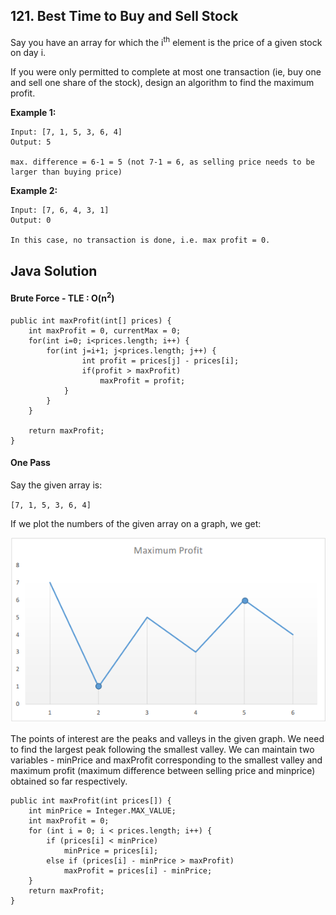 ## 121. Best Time to Buy and Sell Stock
Say you have an array for which the i<sup>th</sup> element is the price of a given stock on day i.

If you were only permitted to complete at most one transaction (ie, buy one and sell one share of the stock), design an algorithm to find the maximum profit.

**Example 1:**
```
Input: [7, 1, 5, 3, 6, 4]
Output: 5

max. difference = 6-1 = 5 (not 7-1 = 6, as selling price needs to be larger than buying price)
```

**Example 2:**
```
Input: [7, 6, 4, 3, 1]
Output: 0

In this case, no transaction is done, i.e. max profit = 0.
```


## Java Solution

#### Brute Force - TLE : O(n<sup>2</sup>)

```
public int maxProfit(int[] prices) {
    int maxProfit = 0, currentMax = 0;
    for(int i=0; i<prices.length; i++) {
        for(int j=i+1; j<prices.length; j++) {
                int profit = prices[j] - prices[i];
                if(profit > maxProfit)
                    maxProfit = profit;
            }
        }
    }
    
    return maxProfit;
}
```

#### One Pass 
Say the given array is:

`[7, 1, 5, 3, 6, 4]`

If we plot the numbers of the given array on a graph, we get:

<img src="121-best-time-to-buy-and-sell-stock.png">

The points of interest are the peaks and valleys in the given graph. We need to find the largest peak following the smallest valley. We can maintain two variables - minPrice and maxProfit corresponding to the smallest valley and maximum profit (maximum difference between selling price and minprice) obtained so far respectively.

```
public int maxProfit(int prices[]) {
    int minPrice = Integer.MAX_VALUE;
    int maxProfit = 0;
    for (int i = 0; i < prices.length; i++) {
        if (prices[i] < minPrice)
            minPrice = prices[i];
        else if (prices[i] - minPrice > maxProfit)
            maxProfit = prices[i] - minPrice;
    }
    return maxProfit;
}
```
